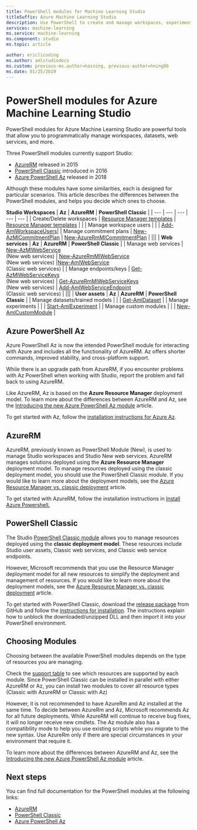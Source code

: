 ```yaml
---
title: PowerShell modules for Machine Learning Studio
titleSuffix: Azure Machine Learning Studio
description: Use PowerShell to create and manage workspaces, experiments, web services, and more. 
services: machine-learning
ms.service: machine-learning
ms.component: studio
ms.topic: article

author: ericlicoding
ms.author: amlstudiodocs
ms.custom: previous-ms.author=haining, previous-author=hning86
ms.date: 01/25/2019
---
```

# PowerShell modules for Azure Machine Learning Studio
PowerShell modules for Azure Machine Learning Studio are powerful tools that allow you to programmatically manage workspaces, datasets, web services, and more.

Three PowerShell modules currently support Studio:

* [AzureRM](#rm) released in 2015
* [PowerShell Classic](#classic) introduced in 2016
* [Azure PowerShell Az](#az) released in 2018

Although these modules have some similarities, each is designed for particular scenarios. This article describes the differences between the PowerShell modules, and helps you decide which ones to choose.


 **Studio Workspaces**<a name="support-table"> | **Az** |  **AzureRM** | **PowerShell Classic** |
| --- | --- | --- | --- | --- |
| Create/Delete workspaces | [Resource Manager templates](https://docs.microsoft.com/en-us/azure/machine-learning/studio/deploy-with-resource-manager-template) | [Resource Manager templates](https://docs.microsoft.com/en-us/azure/machine-learning/studio/deploy-with-resource-manager-template) |  |
| Manage workspace users |  |  | [Add-AmlWorkspaceUsers](https://github.com/hning86/azuremlps#add-amlworkspaceusers)|
| Manage commitment plans | [New-AzMlCommitmentPlan](https://docs.microsoft.com/en-us/powershell/module/az.machinelearning/new-azmlcommitmentplan) | [New-AzureRmMlCommitmentPlan](https://docs.microsoft.com/en-us/powershell/module/azurerm.machinelearning/new-azurermmlcommitmentplan) |
|||
| **Web services** | **Az** | **AzureRM** | **PowerShell Classic** |
| Manage web services | [New-AzMlWebService](https://docs.microsoft.com/en-us/powershell/module/az.machinelearning/new-azmlwebservice) <br> (New web services) | [New-AzureRmMlWebService](https://docs.microsoft.com/en-us/powershell/module/azurerm.machinelearning/new-azurermmlwebservice) <br> (New web services) |[New-AmlWebService](https://github.com/hning86/azuremlps#manage-classic-web-service) <br> (Classic web services) |
| Manage endpoints/keys |  [Get-AzMlWebServiceKeys](https://docs.microsoft.com/en-us/powershell/module/az.machinelearning/get-azmlwebservicekeys) <br> (New web services) | [Get-AzureRmMlWebServiceKeys](https://docs.microsoft.com/en-us/powershell/module/azurerm.machinelearning/get-azurermmlwebservicekeys) <br> (New web services) | [Add-AmlWebServiceEndpoint](https://github.com/hning86/azuremlps#manage-classic-web-servcie-endpoint) <br> (Classic web services) |
|||
| **User assets** | **Az** | **AzureRM** | **PowerShell Classic** |
| Manage datasets/trained models |  |  | [Get-AmlDataset](https://github.com/hning86/azuremlps#manage-user-assets-dataset-trained-model-transform) |
| Manage experiments |  |  | [Start-AmlExperiment](https://github.com/hning86/azuremlps#manage-experiment) |
| Manage custom modules |  |  | [New-AmlCustomModule](https://github.com/hning86/azuremlps#manage-custom-module) |
## <a name="az"></a> Azure PowerShell Az
Azure PowerShell Az is now the intended PowerShell module for interacting with Azure and includes all the functionality of AzureRM. Az offers shorter commands, improved stability, and cross-platform support.

While there is an upgrade path from AzureRM, if you encounter problems with Az PowerShell when working with Studio, report the problem and fall back to using AzureRM.

Like AzureRM, Az is based on the **Azure Resource Manager** deployment model. To learn more about the differences between AzureRM and Az, see the [Introducing the new Azure PowerShell Az module](https://docs.microsoft.com/en-us/powershell/azure/new-azureps-module-az) article.

To get started with Az, follow the [installation instructions for Azure Az](https://docs.microsoft.com/en-us/powershell/azure/install-az-ps).

## <a name="rm"></a> AzureRM

AzureRM, previously known as PowerShell Module (New), is used to manage Studio workspaces and Studio New web services. AzureRM manages solutions deployed using the **Azure Resource Manager** deployment model. To manage resources deployed using the classic deployment model, you should use the PowerShell Classic module. If you would like to learn more about the deployment models, see the [Azure Resource Manager vs. classic deployment](https://docs.microsoft.com/en-us/azure/azure-resource-manager/resource-manager-deployment-model) article.

To get started with AzureRM, follow the installation instructions in [Install Azure Powershell.](https://docs.microsoft.com/en-us/powershell/azure/azurerm/install-azurerm-ps)

## <a name="classic"></a> PowerShell Classic
The Studio [PowerShell Classic module](https://aka.ms/amlps) allows you to manage resources deployed using the **classic deployment model**. These resources include Studio user assets, Classic web services, and Classic web service endpoints.

However, Microsoft recommends that you use the Resource Manager deployment model for all new resources to simplify the deployment and management of resources. If you would like to learn more about the deployment models, see the [Azure Resource Manager vs. classic deployment](https://docs.microsoft.com/en-us/azure/azure-resource-manager/resource-manager-deployment-model) article.

To get started with PowerShell Classic, download the [release package](https://github.com/hning86/azuremlps/releases) from GitHub and follow the [instructions for installation](https://github.com/hning86/azuremlps/blob/master/README.md). The instructions explain how to unblock the downloaded/unzipped DLL and then import it into your PowerShell environment.

## <a name="choosing-modules"></a> Choosing Modules
Choosing between the available PowerShell modules depends on the type of resources you are managing.


Check the [support table](#suport-table) to see which resources are supported by each module. Since PowerShell Classic can be installed in parallel with either AzureRM or Az, you can install two modules to cover all resource types (Classic with AzureRM or Classic with Az)

However, it is not recommended to have AzureRm and Az installed at the same time. To decide between AzureRm and Az, Microsoft recommends Az for all future deployments. While AzureRM will continue to receive bug fixes, it will no longer receive new cmdlets. The Az module also has a compatibility mode to help you use existing scripts while you migrate to the new syntax. Use AzureRm only if there are special circumstances in your environment that require it.

To learn more about the differences between AzureRM and Az, see the [Introducing the new Azure PowerShell Az module](https://docs.microsoft.com/en-us/powershell/azure/new-azureps-module-az) article.

## Next steps
You can find full documentation for the PowerShell modules at the following links:
* [AzureRM](https://docs.microsoft.com/en-us/powershell/module/azurerm.machinelearning/#machine_learning)
* [PowerShell Classic](https://aka.ms/amlps)
* [Azure PowerShell Az](https://docs.microsoft.com/en-us/powershell/module/az.machinelearning/#machine_learning)
